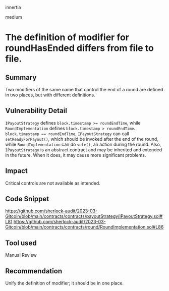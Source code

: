 innertia

medium

# The definition of modifier for roundHasEnded differs from file to file.

## Summary
Two modifiers of the same name that control the end of a round are defined in two places, but with different definitions.
## Vulnerability Detail
`IPayoutStrategy` defines `block.timestamp >= roundEndTime`, while `RoundImplementation` defines `block.timestamp > roundEndTime`.` block.timestamp == roundEndTime`, `IPayoutStrategy` can call `setReadyForPayout()`, which should be invoked after the end of the round, while `RoundImplementation` can do `vote()`, an action during the round.
Also, `IPayoutStrategy` is an abstract contract and may be inherited and extended in the future. When it does, it may cause more significant problems.
## Impact
Critical controls are not available as intended.
## Code Snippet
https://github.com/sherlock-audit/2023-03-Gitcoin/blob/main/contracts/contracts/payoutStrategy/IPayoutStrategy.sol#L81
https://github.com/sherlock-audit/2023-03-Gitcoin/blob/main/contracts/contracts/round/RoundImplementation.sol#L86
## Tool used

Manual Review

## Recommendation
Unify the definition of modifier; it should be in one place.